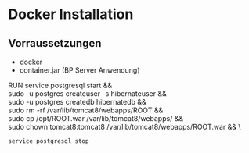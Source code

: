 # Docker Installation


## Vorraussetzungen

- docker
- container.jar (BP Server Anwendung)

RUN service postgresql start && \
    sudo -u postgres createuser -s hibernateuser && \
    sudo -u postgres createdb hibernatedb && \
    sudo rm -rf /var/lib/tomcat8/webapps/ROOT && \
    sudo cp /opt/ROOT.war /var/lib/tomcat8/webapps/ && \
    sudo chown tomcat8:tomcat8 /var/lib/tomcat8/webapps/ROOT.war && \

    service postgresql stop